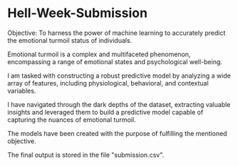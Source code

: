 # Hell-Week-Submission

Objective: To harness the power of machine learning to accurately predict the emotional turmoil status of individuals. 

Emotional turmoil is a complex and multifaceted phenomenon, encompassing a range of emotional states and psychological well-being.

I am tasked with constructing a robust predictive model by analyzing a wide array of features, including physiological, behavioral, and contextual variables.

I have navigated through the dark depths of the dataset, extracting valuable insights and leveraged them to build a predictive model capable of capturing the nuances of emotional turmoil. 

The models have been created with the purpose of fulfilling the mentioned objective.

The final output is stored in the file "submission.csv".
